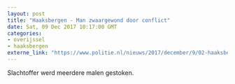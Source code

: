 ```yaml
---
layout: post
title: "Haaksbergen - Man zwaargewond door conflict"
date: Sat, 09 Dec 2017 10:17:00 GMT
categories: 
- overijssel 
- haaksbergen 
externe_link: "https://www.politie.nl/nieuws/2017/december/9/02-haaksbergen-man-zwaargewond-door-conflict.html"
---
```


Slachtoffer werd meerdere malen gestoken.
